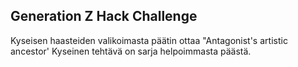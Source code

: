 ## Generation Z Hack Challenge

Kyseisen haasteiden valikoimasta päätin ottaa "Antagonist's artistic ancestor' Kyseinen tehtävä on sarja helpoimmasta päästä. 



